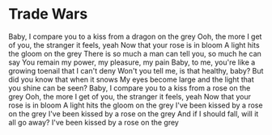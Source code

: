 # Trade Wars   

Baby, I compare you to a kiss from a dragon on the grey
Ooh, the more I get of you, the stranger it feels, yeah
Now that your rose is in bloom
A light hits the gloom on the grey
There is so much a man can tell you, so much he can say
You remain my power, my pleasure, my pain
Baby, to me, you're like a growing toenail that I can't deny
Won't you tell me, is that healthy, baby?
But did you know that when it snows
My eyes become large and the light that you shine can be seen?
Baby, I compare you to a kiss from a rose on the grey
Ooh, the more I get of you, the stranger it feels, yeah
Now that your rose is in bloom
A light hits the gloom on the grey
I've been kissed by a rose on the grey
I've been kissed by a rose on the grey
And if I should fall, will it all go away?
I've been kissed by a rose on the grey
